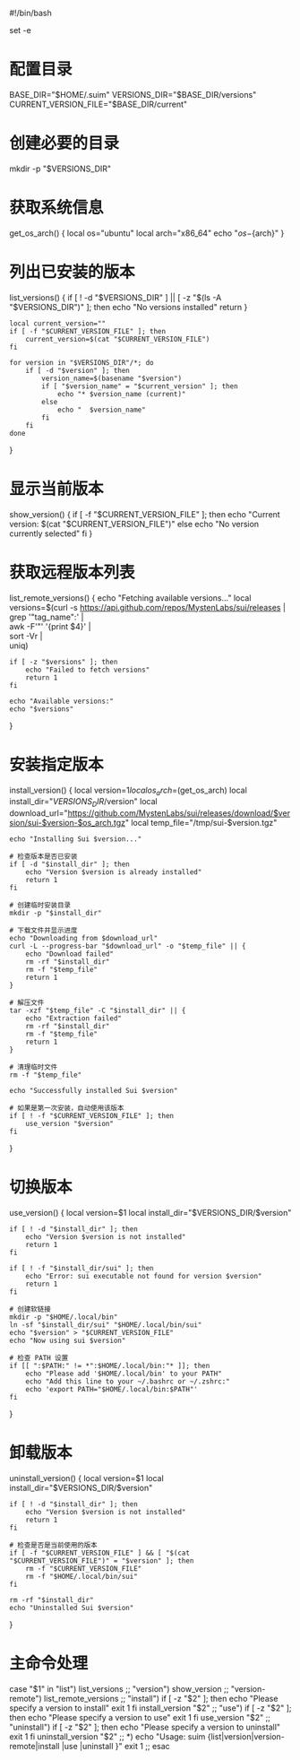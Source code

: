 #!/bin/bash

set -e

# 配置目录
BASE_DIR="$HOME/.suim"
VERSIONS_DIR="$BASE_DIR/versions"
CURRENT_VERSION_FILE="$BASE_DIR/current"

# 创建必要的目录
mkdir -p "$VERSIONS_DIR"

# 获取系统信息
get_os_arch() {
    local os="ubuntu"
    local arch="x86_64"
    echo "${os}-${arch}"
}

# 列出已安装的版本
list_versions() {
    if [ ! -d "$VERSIONS_DIR" ] || [ -z "$(ls -A "$VERSIONS_DIR")" ]; then
        echo "No versions installed"
        return
    }

    local current_version=""
    if [ -f "$CURRENT_VERSION_FILE" ]; then
        current_version=$(cat "$CURRENT_VERSION_FILE")
    fi

    for version in "$VERSIONS_DIR"/*; do
        if [ -d "$version" ]; then
            version_name=$(basename "$version")
            if [ "$version_name" = "$current_version" ]; then
                echo "* $version_name (current)"
            else
                echo "  $version_name"
            fi
        fi
    done
}

# 显示当前版本
show_version() {
    if [ -f "$CURRENT_VERSION_FILE" ]; then
        echo "Current version: $(cat "$CURRENT_VERSION_FILE")"
    else
        echo "No version currently selected"
    fi
}

# 获取远程版本列表
list_remote_versions() {
    echo "Fetching available versions..."
    local versions=$(curl -s https://api.github.com/repos/MystenLabs/sui/releases | \
        grep '"tag_name":' | \
        awk -F'"' '{print $4}' | \
        sort -Vr | \
        uniq)
    
    if [ -z "$versions" ]; then
        echo "Failed to fetch versions"
        return 1
    fi

    echo "Available versions:"
    echo "$versions"
}

# 安装指定版本
install_version() {
    local version=$1
    local os_arch=$(get_os_arch)
    local install_dir="$VERSIONS_DIR/$version"
    local download_url="https://github.com/MystenLabs/sui/releases/download/$version/sui-$version-$os_arch.tgz"
    local temp_file="/tmp/sui-$version.tgz"

    echo "Installing Sui $version..."
    
    # 检查版本是否已安装
    if [ -d "$install_dir" ]; then
        echo "Version $version is already installed"
        return 1
    fi

    # 创建临时安装目录
    mkdir -p "$install_dir"

    # 下载文件并显示进度
    echo "Downloading from $download_url"
    curl -L --progress-bar "$download_url" -o "$temp_file" || {
        echo "Download failed"
        rm -rf "$install_dir"
        rm -f "$temp_file"
        return 1
    }

    # 解压文件
    tar -xzf "$temp_file" -C "$install_dir" || {
        echo "Extraction failed"
        rm -rf "$install_dir"
        rm -f "$temp_file"
        return 1
    }

    # 清理临时文件
    rm -f "$temp_file"

    echo "Successfully installed Sui $version"
    
    # 如果是第一次安装，自动使用该版本
    if [ ! -f "$CURRENT_VERSION_FILE" ]; then
        use_version "$version"
    fi
}

# 切换版本
use_version() {
    local version=$1
    local install_dir="$VERSIONS_DIR/$version"

    if [ ! -d "$install_dir" ]; then
        echo "Version $version is not installed"
        return 1
    fi

    if [ ! -f "$install_dir/sui" ]; then
        echo "Error: sui executable not found for version $version"
        return 1
    fi

    # 创建软链接
    mkdir -p "$HOME/.local/bin"
    ln -sf "$install_dir/sui" "$HOME/.local/bin/sui"
    echo "$version" > "$CURRENT_VERSION_FILE"
    echo "Now using sui $version"

    # 检查 PATH 设置
    if [[ ":$PATH:" != *":$HOME/.local/bin:"* ]]; then
        echo "Please add '$HOME/.local/bin' to your PATH"
        echo "Add this line to your ~/.bashrc or ~/.zshrc:"
        echo 'export PATH="$HOME/.local/bin:$PATH"'
    fi
}

# 卸载版本
uninstall_version() {
    local version=$1
    local install_dir="$VERSIONS_DIR/$version"

    if [ ! -d "$install_dir" ]; then
        echo "Version $version is not installed"
        return 1
    fi

    # 检查是否是当前使用的版本
    if [ -f "$CURRENT_VERSION_FILE" ] && [ "$(cat "$CURRENT_VERSION_FILE")" = "$version" ]; then
        rm -f "$CURRENT_VERSION_FILE"
        rm -f "$HOME/.local/bin/sui"
    fi

    rm -rf "$install_dir"
    echo "Uninstalled Sui $version"
}

# 主命令处理
case "$1" in
    "list")
        list_versions
        ;;
    "version")
        show_version
        ;;
    "version-remote")
        list_remote_versions
        ;;
    "install")
        if [ -z "$2" ]; then
            echo "Please specify a version to install"
            exit 1
        fi
        install_version "$2"
        ;;
    "use")
        if [ -z "$2" ]; then
            echo "Please specify a version to use"
            exit 1
        fi
        use_version "$2"
        ;;
    "uninstall")
        if [ -z "$2" ]; then
            echo "Please specify a version to uninstall"
            exit 1
        fi
        uninstall_version "$2"
        ;;
    *)
        echo "Usage: suim {list|version|version-remote|install <version>|use <version>|uninstall <version>}"
        exit 1
        ;;
esac